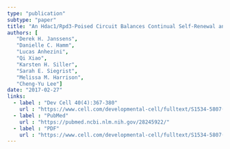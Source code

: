 ```yaml
---
type: "publication"
subtype: "paper"
title: "An Hdac1/Rpd3-Poised Circuit Balances Continual Self-Renewal and Rapid Restriction of Developmental Potential during Asymmetric Stem Cell Division."
authors: [
   "Derek H. Janssens",
   "Danielle C. Hamm",
   "Lucas Anhezini",
   "Qi Xiao",
   "Karsten H. Siller",
   "Sarah E. Siegrist",
   "Melissa M. Harrison",
   "Cheng-Yu Lee"]
date: "2017-02-27"
links:
  - label : "Dev Cell 40(4):367-380"
    url : "https://www.cell.com/developmental-cell/fulltext/S1534-5807(17)30041-2?_returnURL=https%3A%2F%2Flinkinghub.elsevier.com%2Fretrieve%2Fpii%2FS1534580717300412%3Fshowall%3Dtrue"
  - label : "PubMed"
    url : "https://pubmed.ncbi.nlm.nih.gov/28245922/"
  - label : "PDF"
    url : "https://www.cell.com/developmental-cell/fulltext/S1534-5807(17)30041-2?_returnURL=https%3A%2F%2Flinkinghub.elsevier.com%2Fretrieve%2Fpii%2FS1534580717300412%3Fshowall%3Dtrue#"
---
```


